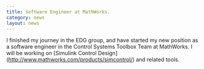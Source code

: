 ```yaml
---
title: Software Engineer at MathWorks.
category: news
layout: news
---
```


I finished my journey in the EDG group, and have started my new position as a software engineer in the Control Systems Toolbox Team at MathWorks. I will be working on [Simulink Control Design] (http://www.mathworks.com/products/simcontrol/) and related tools.
